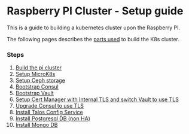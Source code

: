 # Raspberry PI Cluster - Setup guide

This is a guide to building a kubernetes cluster upon the Raspberry PI.


The following pages describes the [parts used](parts_list.md) to build the K8s cluster.

### Steps

1. [Build the pi cluster](build_the_pi.md)
2. [Setup MicroK8s](microk8s.md)
3. [Setup Ceph storage](ceph.md)
4. [Bootstrap Consul](consul_bootstrap.md)
5. [Bootstrap Vault](vault_bootstrap.md)
6. [Setup Cert Manager with Internal TLS and switch Vault to use TLS](cert_manager_bootstrap.md)
7. [Upgrade Consul to use TLS](upgrade_consul_to_tls.md)
8. [Install Talos Config Service](talos-config.md)
9. [Install Postgresql DB (non HA)](postgresql.md)
10. [Install Mongo DB](mongodb.md)
